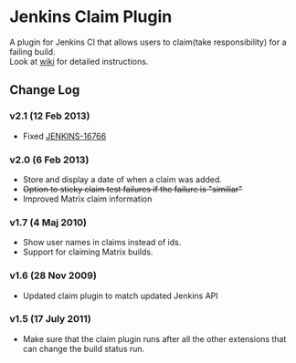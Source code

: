 Jenkins Claim Plugin
=========================

A plugin for Jenkins CI that allows users to claim(take responsibility) for a failing build.<br>
Look at [wiki] for detailed instructions.

Change Log
----------

### v2.1 (12 Feb 2013)

- Fixed [JENKINS-16766]

### v2.0 (6 Feb 2013)

- Store and display a date of when a claim was added.
- ~~Option to sticky claim test failures if the failure is "similiar"~~
- Improved Matrix claim information

### v1.7 (4 Maj 2010)

- Show user names in claims instead of ids.
- Support for claiming Matrix builds.

### v1.6 (28 Nov 2009)

- Updated claim plugin to match updated Jenkins API

### v1.5 (17 July 2011)

- Make sure that the claim plugin runs after all the other extensions that can change the build status run.

[JENKINS-16766]: https://issues.jenkins-ci.org/browse/JENKINS-16766
[wiki]: https://wiki.jenkins-ci.org/display/JENKINS/Claim+plugin